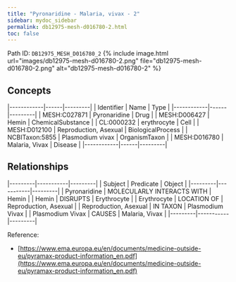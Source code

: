 ```yaml
---
title: "Pyronaridine - Malaria, vivax - 2"
sidebar: mydoc_sidebar
permalink: db12975-mesh-d016780-2.html
toc: false 
---
```



Path ID: `DB12975_MESH_D016780_2`
{% include image.html url="images/db12975-mesh-d016780-2.png" file="db12975-mesh-d016780-2.png" alt="db12975-mesh-d016780-2" %}

## Concepts

|------------|------|---------|
| Identifier | Name | Type    |
|------------|------|---------|
| MESH:C027871 | Pyronaridine | Drug |
| MESH:D006427 | Hemin | ChemicalSubstance |
| CL:0000232 | erythrocyte | Cell |
| MESH:D012100 | Reproduction, Asexual | BiologicalProcess |
| NCBITaxon:5855 | Plasmodium vivax | OrganismTaxon |
| MESH:D016780 | Malaria, Vivax | Disease |
|------------|------|---------|

## Relationships

|---------|-----------|---------|
| Subject | Predicate | Object  |
|---------|-----------|---------|
| Pyronaridine | MOLECULARLY INTERACTS WITH | Hemin |
| Hemin | DISRUPTS | Erythrocyte |
| Erythrocyte | LOCATION OF | Reproduction, Asexual |
| Reproduction, Asexual | IN TAXON | Plasmodium Vivax |
| Plasmodium Vivax | CAUSES | Malaria, Vivax |
|---------|-----------|---------|

Reference: 
  - [https://www.ema.europa.eu/en/documents/medicine-outside-eu/pyramax-product-information_en.pdf](https://www.ema.europa.eu/en/documents/medicine-outside-eu/pyramax-product-information_en.pdf)
